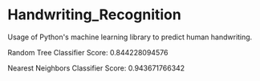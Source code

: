 # Handwriting_Recognition
Usage of Python's machine learning library to predict human handwriting.


Random Tree Classifier Score: 0.844228094576

Nearest Neighbors Classifier Score: 0.943671766342
